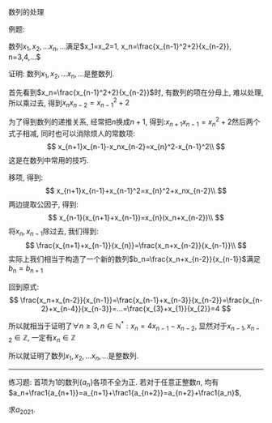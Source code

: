 数列的处理

例题: 

数列$x_1,x_2,...x_n,...$满足$x_1=x_2=1, x_n=\frac{x_{n-1}^2+2}{x_{n-2}}, n=3,4,...$

证明: 数列$x_1,x_2,...x_n,...$是整数列.

首先看到$x_n=\frac{x_{n-1}^2+2}{x_{n-2}}$时, 有数列的项在分母上, 难以处理, 所以乘过去, 得到$x_nx_{n-2}=x_{n-1}^2+2$

为了得到数列的递推关系, 经常把$n$换成$n+1$, 得到:$x_{n+1}x_{n-1}=x_{n}^2+2$然后两个式子相减, 同时也可以消除烦人的常数项:
$$
x_{n+1}x_{n-1}-x_nx_{n-2}=x_{n}^2-x_{n-1}^2\\
$$
这是在数列中常用的技巧.

移项, 得到:
$$
x_{n+1}x_{n-1}+x_{n-1}^2=x_{n}^2+x_nx_{n-2}\\
$$
两边提取公因子, 得到:
$$
x_{n-1}(x_{n+1}+x_{n-1})=x_{n}(x_n+x_{n-2})\\
$$
将$x_n, x_{n-1}$除过去, 我们得到:
$$
\frac{x_{n+1}+x_{n-1}}{x_{n}}=\frac{x_n+x_{n-2}}{x_{n-1}}\\
$$
实际上我们相当于构造了一个新的数列$b_n=\frac{x_n+x_{n-2}}{x_{n-1}}$满足$b_n=b_{n+1}$

回到原式:
$$
\frac{x_n+x_{n-2}}{x_{n-1}}=\frac{x_{n-1}+x_{n-3}}{x_{n-2}}=\frac{x_{n-2}+x_{n-4}}{x_{n-3}}=...=\frac{x_{3}+x_{1}}{x_{2}}=4
$$


所以就相当于证明了$\forall n\ge 3, n\in\mathbb{N^*}: x_n=4x_{n-1}-x_{n-2}$, 显然对于$x_{n-1},x_{n-2}\in\mathbb{Z}$, 一定有$x_n\in\mathbb{Z}$

所以就证明了数列$x_1,x_2,...x_n,...$是整数列.

---

练习题: 首项为1的数列$\{a_n\}$各项不全为正. 若对于任意正整数$n$, 均有$a_n+\frac1{a_{n+1}}=a_{n+1}+\frac1{a_{n+2}}=a_{n+2}+\frac1{a_n}$,

求$a_{2021}$.


